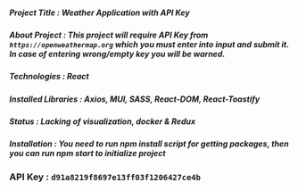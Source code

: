 ##### Project Title : Weather Application with API Key

##### About Project : This project will require API Key from `https://openweathermap.org` which you must enter into input and submit it. In case of entering wrong/empty key you will be warned.

##### Technologies : React

##### Installed Libraries : Axios, MUI, SASS, React-DOM, React-Toastify

##### Status : Lacking of visualization, docker & Redux

##### Installation : You need to run npm install script for getting packages, then you can run npm start to initialize project

### API Key : `d91a8219f8697e13ff03f1206427ce4b`
